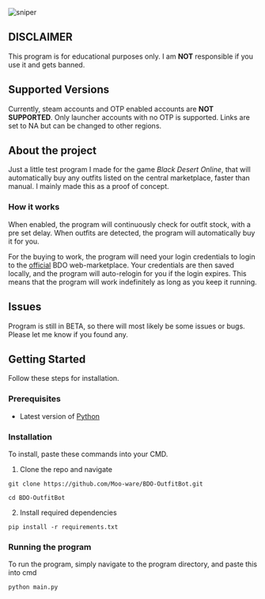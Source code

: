 ![sniper](https://github.com/Moo-ware/BDO-Outfit-Bot/assets/56319809/a578d909-45c4-4cb6-b385-7274a47d1659)
## DISCLAIMER
This program is for educational purposes only. I am **NOT** responsible if you use it and gets banned.

## **Supported Versions**
Currently, steam accounts and OTP enabled accounts are **NOT SUPPORTED**. Only launcher accounts with no OTP is supported. Links are set to NA but can be changed to other regions.

## About the project
Just a little test program I made for the game *Black Desert Online*, that will automatically buy any outfits listed on the central marketplace, faster than manual. I mainly made this as a proof of concept.


### How it works
When enabled, the program will continuously check for outfit stock, with a pre set delay. When outfits are detected, the program will automatically buy it for you.


For the buying to work, the program will need your login credentials to login to the [official](https://na-trade.naeu.playblackdesert.com/Intro/) BDO web-marketplace. Your credentials are then saved locally, and the program will auto-relogin for you if the login expires. This means that the program will work indefinitely as long as you keep it running.


## Issues
Program is still in BETA, so there will most likely be some issues or bugs. Please let me know if you found any.

## Getting Started
Follow these steps for installation.

### Prerequisites
- Latest version of [Python](https://www.python.org/downloads/windows/)

### Installation
To install, paste these commands into your CMD.

1. Clone the repo and navigate
```
git clone https://github.com/Moo-ware/BDO-OutfitBot.git

cd BDO-OutfitBot

```

2. Install required dependencies
```
pip install -r requirements.txt

```

### Running the program
To run the program, simply navigate to the program directory, and paste this into cmd
```
python main.py

```
